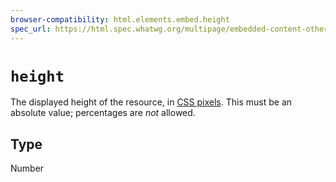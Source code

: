 ```yaml
---
browser-compatibility: html.elements.embed.height
spec_url: https://html.spec.whatwg.org/multipage/embedded-content-other.html#attr-dim-height
---
```


# `height`

The displayed height of the resource, in [CSS
pixels](https://drafts.csswg.org/css-values/#px). This must be an
absolute value; percentages are *not* allowed.

## Type

Number
